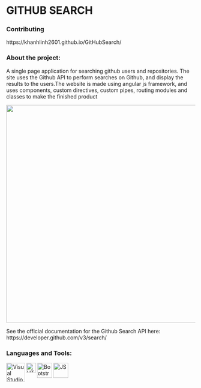 # GITHUB SEARCH         
### Contributing
<p>https://khanhlinh2601.github.io/GitHubSearch/<p>


### About the project:
<p>A single page application for searching github users and repositories. The site uses the Github API to perform searches on Github, and display the results to the users.The website is made using angular js framework, and uses components, custom directives, custom pipes, routing modules and classes to make the finished product</p>
<p align="center"><img src="https://i.imgur.com/Nnwn0kI.png" width="580px"/></p>
See the official documentation for the Github Search API here: https://developer.github.com/v3/search/
     




### Languages and Tools:
<img align="left" alt="Visual Studio Code" width="50px" src="https://www.solucionex.com/sites/default/files/posts/imagen/vscode-800x450.png"/>
<img align="left" alt="HTML" width="26px" src="https://upload.wikimedia.org/wikipedia/commons/thumb/8/80/HTML5_logo_resized.svg/1200px-HTML5_logo_resized.svg.png"/>
<img align="left" alt="Bootstrap" width="40px" src="https://upload.wikimedia.org/wikipedia/commons/thumb/b/b2/Bootstrap_logo.svg/512px-Bootstrap_logo.svg.png"/>
<img align="left" alt="JS" width="40px" src="https://media.vlpt.us/images/charlie-lyc/post/2244e9e8-7621-4df7-86cb-5a11ad3137eb/Javascript_logo-1170x850.jpg"/>

